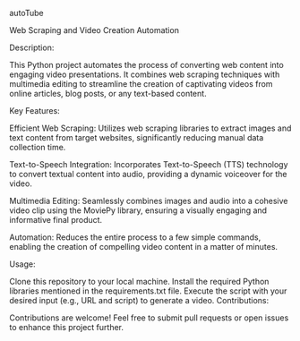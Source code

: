 a u t o T u b e 

Web Scraping and Video Creation Automation

Description:

This Python project automates the process of converting web content into engaging video presentations. It combines web scraping techniques with multimedia editing to streamline the creation of captivating videos from online articles, blog posts, or any text-based content.

Key Features:

Efficient Web Scraping: Utilizes web scraping libraries to extract images and text content from target websites, significantly reducing manual data collection time.

Text-to-Speech Integration: Incorporates Text-to-Speech (TTS) technology to convert textual content into audio, providing a dynamic voiceover for the video.

Multimedia Editing: Seamlessly combines images and audio into a cohesive video clip using the MoviePy library, ensuring a visually engaging and informative final product.

Automation: Reduces the entire process to a few simple commands, enabling the creation of compelling video content in a matter of minutes.

Usage:

Clone this repository to your local machine.
Install the required Python libraries mentioned in the requirements.txt file.
Execute the script with your desired input (e.g., URL and script) to generate a video.
Contributions:

Contributions are welcome! Feel free to submit pull requests or open issues to enhance this project further.
 
